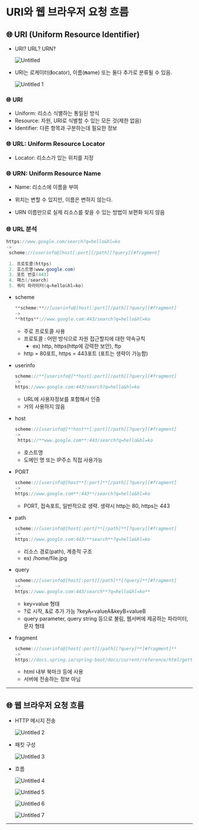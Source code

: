 # URI와 웹 브라우저 요청 흐름

## 🌐 URI (Uniform Resource Identifier)

- URI? URL? URN?
    
    ![Untitled](https://github.com/eejuuung/Spring_Study_Basic/assets/46306166/cd8fef40-1bc4-4c27-9e5a-38300b317425)

    
- URI는 로케이터(**l**ocator), 이름(**n**ame) 또는 둘다 추가로 분류될 수 있음.
    
    ![Untitled 1](https://github.com/eejuuung/Spring_Study_Basic/assets/46306166/dd061c21-fd89-40a7-8020-0eb78c4d2c27)

    

### 🌐 URI

- Uniform: 리소스 식별하는 통일된 방식
- Resource: 자원, URI로 식별할 수 있는 모든 것(제한 없음)
- Identifier: 다른 항목과 구분하는데 필요한 정보

### 🌐 URL: Uniform Resource Locator

- Locator: 리소스가 있는 위치를 지정

### 🌐 URN: Uniform Resource Name

- Name: 리소스에 이름을 부여

- 위치는 변할 수 있지만, 이름은 변하지 않는다.
- URN 이름만으로 실제 리소스를 찾을 수 있는 방법이 보편화 되지 않음

### 🌐 URL 분석

```java
https://www.google.com/search?q=hello&hl=ko
->
 scheme://[userinfo@]host[:port][/path][?query][#fragment]
 
 1. 프로토콜(https)
 2. 호스트명(www.google.com)
 3. 포트 번호(443) 
 4. 패스(/search)
 5. 쿼리 파라미터(q=hello&hl=ko)
```

- scheme
    
    ```java
    **scheme:**//[userinfo@]host[:port][/path][?query][#fragment]
    ->
    **https**://www.google.com:443/search?q=hello&hl=ko
    ```
    
    - 주로 프로토콜 사용
    - 프로토콜 : 어떤 방식으로 자원 접근할지에 대한 약속규칙
        - ex) http, https(http에 강력한 보안), ftp
    - http = 80포트, https = 443포트 (포트는 생략이 가능함)

- userinfo
    
    ```java
    scheme://**[userinfo@]**host[:port][/path][?query][#fragment]
    ->
    https://www.google.com:443/search?q=hello&hl=ko
    ```
    
    - URL에 사용자정보를 포함해서 인증
    - 거의 사용하지 않음

- host
    
    ```java
    scheme://[userinfo@]**host**[:port][/path][?query][#fragment]
    ->
     https://**www.google.com**:443/search?q=hello&hl=ko
    ```
    
    - 호스트명
    - 도메인 명 또는 IP주소 직접 사용가능

- PORT
    
    ```java
    scheme://[userinfo@]host**[:port]**[/path][?query][#fragment]
    ->
    https://www.google.com**:443**/search?q=hello&hl=ko
    ```
    
    - PORT, 접속포트, 일반적으로 생략. 생략시 http는 80, https는 443

- path
    
    ```java
    scheme://[userinfo@]host[:port]**[/path]**[?query][#fragment]
    ->
    https://www.google.com:443/**search**?q=hello&hl=ko
    ```
    
    - 리소스 경로(path), 계층적 구조
    - ex) /home/file.jpg

- query
    
    ```java
    scheme://[userinfo@]host[:port][/path]**[?query]**[#fragment]
    ->
    https://www.google.com:443/search**?q=hello&hl=ko**
    ```
    
    - key=value 형태
    - ?로 시작, &로 추가 가능 ?keyA=valueA&keyB=valueB
    - query parameter, query string 등으로 불림, 웹서버에 제공하는 파라미터, 문자 형태

- fragment
    
    ```java
    scheme://[userinfo@]host[:port][/path][?query]**[#fragment]**
    ->
    https://docs.spring.io/spring-boot/docs/current/reference/html/gettingstarted.html**#getting-started-introducing-spring-boo**
    ```
    
    - html 내부 북마크 등에 사용
    - 서버에 전송하는 정보 아님

---

## 🌐 웹 브라우저 요청 흐름

- HTTP 메시지 전송
    
   ![Untitled 2](https://github.com/eejuuung/Spring_Study_Basic/assets/46306166/e778bd78-805d-436a-b040-f21a95bbb2b4)

- 패킷 구성
    
    ![Untitled 3](https://github.com/eejuuung/Spring_Study_Basic/assets/46306166/4e837eef-9d19-4152-9ec7-8fe8322391bc)

- 흐름
    
    ![Untitled 4](https://github.com/eejuuung/Spring_Study_Basic/assets/46306166/9e87b36e-0c17-42bd-aec4-21c869033ff9)

    ![Untitled 5](https://github.com/eejuuung/Spring_Study_Basic/assets/46306166/b0465083-33e7-442c-a4df-65e9ea754cfb)

    ![Untitled 6](https://github.com/eejuuung/Spring_Study_Basic/assets/46306166/c57647aa-86d7-430c-8901-b5ff6c617801)

    ![Untitled 7](https://github.com/eejuuung/Spring_Study_Basic/assets/46306166/c2b32c0f-023a-4ca9-ba9d-ac1e2ccba149)


---
